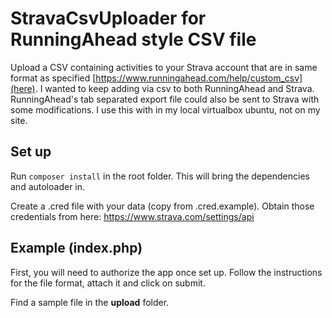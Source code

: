 # StravaCsvUploader for RunningAhead style CSV file

Upload a CSV containing activities to your Strava account that are in same format as specified [https://www.runningahead.com/help/custom_csv](here). I wanted to keep adding via csv to both RunningAhead and Strava. RunningAhead's tab separated export file could also be sent to Strava with some modifications. I use this with in my local virtualbox ubuntu, not on my site.

## Set up

Run `composer install` in the root folder. This will bring the dependencies and autoloader in. 

Create a .cred file with your data (copy from .cred.example). Obtain those credentials from here: https://www.strava.com/settings/api


## Example (index.php)

First, you will need to authorize the app once set up.
Follow the instructions for the file format, attach it and click on submit.

Find a sample file in the **upload** folder.

